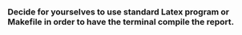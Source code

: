 ### Decide for yourselves to use standard Latex program or Makefile in order to have the terminal compile the report. 
